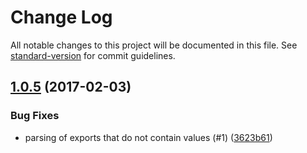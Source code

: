 # Change Log

All notable changes to this project will be documented in this file. See [standard-version](https://github.com/conventional-changelog/standard-version) for commit guidelines.

<a name="1.0.5"></a>
## [1.0.5](https://github.com/adjohnson916/dotenv-export/compare/v1.0.4...v1.0.5) (2017-02-03)


### Bug Fixes

* parsing of exports that do not contain values (#1) ([3623b61](https://github.com/adjohnson916/dotenv-export/commit/3623b61))
